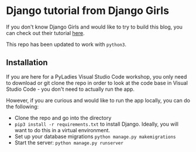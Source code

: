 # Django tutorial from Django Girls

If you don't know Django Girls and would like to try to build this blog, you can check out their tutorial [here](https://tutorial.djangogirls.org/).

This repo has been updated to work with `python3`. 

## Installation
If you are here for a PyLadies Visual Studio Code workshop, you only need to download or git clone the repo in order to look at the code base in Visual Studio Code - you don't need to actually run the app.

However, if you are curious and would like to run the app locally, you can do the following:

- Clone the repo and go into the directory
- `pip3 install -r requirements.txt` to install Django. Ideally, you will want to do this in a virtual environment. 
- Set up your database migrations `python manage.py makemigrations`
- Start the server: `python manage.py runserver`

